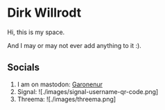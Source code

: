 # Dirk Willrodt

Hi, this is my space.

And I may or may not ever add anything to it :).

## Socials

1. I am on mastodon: [Garonenur](https://rollenspiel.social/@Garonenur)
1. Signal: ![./images/signal-username-qr-code.png]
2. Threema: ![./images/threema.png]
